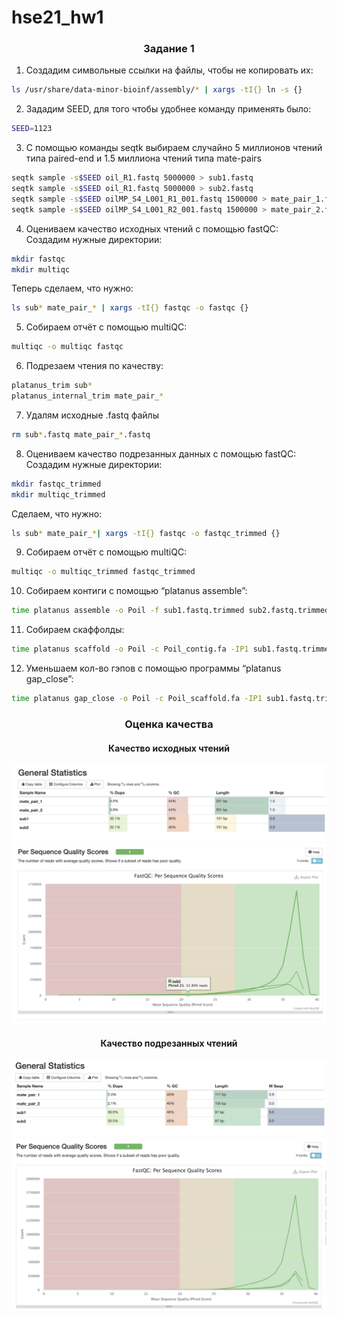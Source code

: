 # hse21_hw1
### <p align=center> Задание 1 </p>
1. Создадим символьные ссылки на файлы, чтобы не копировать их:<br>
  ```bash
  ls /usr/share/data-minor-bioinf/assembly/* | xargs -tI{} ln -s {}
  ```
2. Зададим SEED, для того чтобы удобнее команду применять было:<br>
  ```bash
  SEED=1123
  ```
3. С помощью команды seqtk выбираем случайно 5 миллионов чтений типа paired-end и 1.5 миллиона чтений типа mate-pairs
  ```bash
  seqtk sample -s$SEED oil_R1.fastq 5000000 > sub1.fastq
  seqtk sample -s$SEED oil_R1.fastq 5000000 > sub2.fastq
  seqtk sample -s$SEED oilMP_S4_L001_R1_001.fastq 1500000 > mate_pair_1.fastq
  seqtk sample -s$SEED oilMP_S4_L001_R2_001.fastq 1500000 > mate_pair_2.fastq
  ```
4. Оцениваем качество исходных чтений с помощью fastQC:<br>
  Создадим нужные директории:<br>
  ```bash
  mkdir fastqc
  mkdir multiqc
  ```
  Теперь сделаем, что нужно:<br>
  ```bash
  ls sub* mate_pair_* | xargs -tI{} fastqc -o fastqc {}
  ```
5. Собираем отчёт с помощью multiQC:<br>
  ```bash
  multiqc -o multiqc fastqc
  ```
6. Подрезаем чтения по качеству:<br>
  ```bash
  platanus_trim sub*
  platanus_internal_trim mate_pair_*
  ```
7. Удалям исходные .fastq файлы
  ```bash
  rm sub*.fastq mate_pair_*.fastq
  ```
8. Оцениваем качество подрезанных данных с помощью fastQC:<br>
  Создадим нужные директории:
  ```bash
  mkdir fastqc_trimmed
  mkdir multiqc_trimmed
  ```
  Сделаем, что нужно:<br>
  ```bash
  ls sub* mate_pair_*| xargs -tI{} fastqc -o fastqc_trimmed {}
  ```
9. Собираем отчёт с помощью multiQC:<br>
  ```bash
  multiqc -o multiqc_trimmed fastqc_trimmed
  ```
10. Собираем контиги с помощью “platanus assemble”:<br>
  ```bash
  time platanus assemble -o Poil -f sub1.fastq.trimmed sub2.fastq.trimmed 2> assemble.log
  ```
11. Собираем скаффолды:<br>
  ```bash
  time platanus scaffold -o Poil -c Poil_contig.fa -IP1 sub1.fastq.trimmed sub2.fastq.trimmed -OP2 mate_pair_1.fastq.int_trimmed mate_pair_2.fastq.int_trimmed 2> scaffold.log
  ```
12. Уменьшаем кол-во гэпов с помощью программы “platanus gap_close”:
  ```bash
  time platanus gap_close -o Poil -c Poil_scaffold.fa -IP1 sub1.fastq.trimmed sub2.fastq.trimmed -OP2 mate_pair_1.fastq.int_trimmed mate_pair_2.fastq.int_trimmed 2> gapclose.log
  ```
  
 ### <p align=center> Оценка качества </p>
#### <p align=center> Качество исходных чтений </p>
<img src="https://github.com/x3042/hse21_hw1/blob/main/screen/General_statistics.png" style="zoom:50%;" />
<img src="https://github.com/x3042/hse21_hw1/blob/main/screen/Per_sequence_quality.png" style="zoom:50%;" />

#### <p align=center> Качество подрезанных чтений </p>
<img src="https://github.com/x3042/hse21_hw1/blob/main/screen/General_statistics_tr.png" style="zoom:50%;" />
<img src="https://github.com/x3042/hse21_hw1/blob/main/screen/Per_sequence_quality_tr.png" style="zoom:50%;" />
